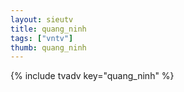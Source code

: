 ```yaml
--- 
layout: sieutv
title: quang_ninh
tags: ["vntv"]
thumb: quang_ninh
---
```

{% include tvadv key="quang_ninh" %}
